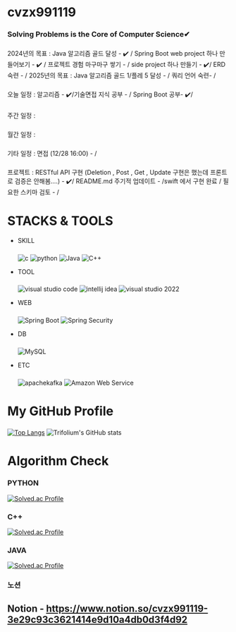 # cvzx991119
### Solving Problems is the Core of Computer Science✔
        
###
2024년의 목표 : Java 알고리즘 골드 달성 - ✔️ / Spring Boot web project 하나 만들어보기 - ✔️ / 프로젝트 경험 마구마구 쌓기 - / side project 하나 만들기 - ✔️/ ERD 숙련 - /
2025년의 목표 : Java 알고리즘 골드 1/플레 5 달성 - / 쿼리 언어 숙련- /

### 
오늘 일정 :   알고리즘 - ✔️/기술면접 지식 공부 - / Spring Boot 공부- ✔️/                    
###
주간 일정 :  
           
###
월간 일정 :   

###
기타 일정 :    면접 (12/28 16:00) - /

###
프로젝트 :     RESTful API 구현 (Deletion , Post , Get , Update 구현은 했는데 프론트로 검증은 안해봄....) - ✔️/ README.md 주기적 업데이트 - /swift 에서 구현 완료 / 필요한 스키마 검토 - /


# STACKS & TOOLS
- SKILL
  ###
  ![c](https://img.shields.io/badge/C-A8B9CC.svg?&style=for-the-badge&logo=c&logoColor=white)
  ![python](https://img.shields.io/badge/python-3776AB.svg?&style=for-the-badge&logo=python&logoColor=white)
  ![Java](https://img.shields.io/badge/Java-007396.svg?&style=for-the-badge&logo=openjdk&logoColor=white)
  ![C++](https://img.shields.io/badge/C++-00599C.svg?&style=for-the-badge&logo=cplusplus&logoColor=white)
- TOOL
  ###
  ![visual studio code](https://img.shields.io/badge/visual%20studio%20code-007ACC.svg?&style=for-the-badge&logo=visualstudiocode&logoColor=white)
  ![intellij idea](https://img.shields.io/badge/intellij%20idea-000000.svg?&style=for-the-badge&logo=intellijidea&logoColor=white)
  ![visual studio 2022](https://img.shields.io/badge/visual%20studio-7F52FF.svg?&style=for-the-badge&logo=visualstudio&logoColor=white)
- WEB
  ###
  ![Spring Boot](https://img.shields.io/badge/Spring%20Boot-6DB33F.svg?&style=for-the-badge&logo=springboot&logoColor=white)
  ![Spring Security](https://img.shields.io/badge/Spring%20Security-6DB33F.svg?&style=for-the-badge&logo=springsecurity&logoColor=white)

- DB
  ###
  ![MySQL](https://img.shields.io/badge/MySQL-4479A1.svg?&style=for-the-badge&logo=mysql&logoColor=white)
  
- ETC
  ###
  ![apachekafka](https://img.shields.io/badge/apache%20kafka-231F20.svg?&style=for-the-badge&logo=apachekafka&logoColor=white)
  ![Amazon Web Service](https://img.shields.io/badge/Amazon%20Web%20Services-232F3E.svg?&style=for-the-badge&logo=amazonwebservices&logoColor=white)

  

# My GitHub Profile
  ###
  [![Top Langs](https://github-readme-stats.vercel.app/api/top-langs/?username=kimmj-stale)](https://github.com/kimmj-stale/github-readme-stats)
  ![Trifolium's GitHub stats](https://github-readme-stats.vercel.app/api?username=kimmj-stale&show_icons=true&theme=dark)
  

# Algorithm Check
### PYTHON
[![Solved.ac Profile](http://mazassumnida.wtf/api/v2/generate_badge?boj=cvzx991119)](https://solved.ac/cvzx991119/)
### C++
[![Solved.ac Profile](http://mazassumnida.wtf/api/v2/generate_badge?boj=trifolium991119)](https://solved.ac/trifolium991119/)
### JAVA
[![Solved.ac Profile](http://mazassumnida.wtf/api/v2/generate_badge?boj=verox0304)](https://solved.ac/verox0304/)

### 노션
## Notion - https://www.notion.so/cvzx991119-3e29c93c3621414e9d10a4db0d3f4d92
